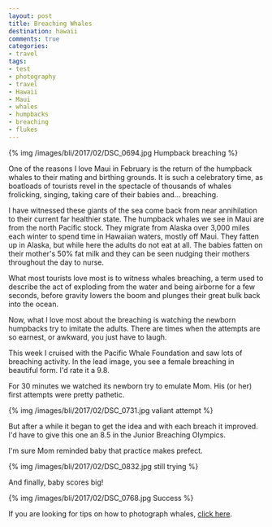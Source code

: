 ```yaml
---
layout: post
title: Breaching Whales
destination: hawaii
comments: true
categories:
- travel
tags:
- test
- photography
- travel
- Hawaii
- Maui
- whales
- humpbacks
- breaching
- flukes
---
```


{% img /images/bli/2017/02/DSC_0694.jpg  Humpback breaching %}

One of the reasons I love Maui in February is the return of the humpback whales to their mating and birthing grounds. It is such a celebratory time, as boatloads of tourists revel in the spectacle of thousands of whales frolicking, singing, taking care of their babies and... breaching. 

<!--more-->

I have witnessed these giants of the sea come back from near annihilation to their current far healthier state. The humpback whales we see in Maui are from the north Pacific stock. They migrate from Alaska over 3,000 miles each winter to spend time in Hawaiian waters, mostly off Maui. They fatten up in Alaska, but while here the adults do not eat at all. The babies fatten on their mother's 50% fat milk and they can be seen nudging their mothers throughout the day to nurse. 

What most tourists love most is to witness whales breaching, a term used to describe the act of exploding from the water and being airborne for a few seconds, before gravity lowers the boom and plunges their great bulk back into the ocean.  

Now, what I love most about the breaching is watching the newborn humpbacks try to imitate the adults. There are times when the attempts are so earnest, or awkward, you just have to laugh. 

This week I cruised with the Pacific Whale Foundation and saw lots of breaching activity. In the lead image, you see a female breaching in beautiful form. I'd rate it a 9.8. 

For 30 minutes we watched its newborn try to emulate Mom. His (or her) first attempts were pretty pathetic. 

{% img /images/bli/2017/02/DSC_0731.jpg  valiant attempt %}

But after a while it began to get the idea and with each breach it improved. I'd have to give this one an 8.5 in the Junior Breaching Olympics. 

I'm sure Mom reminded baby that practice makes prefect.

{% img /images/bli/2017/02/DSC_0832.jpg  still trying %}

And finally, baby scores big!

{% img /images/bli/2017/02/DSC_0768.jpg  Success %}

If you are looking for tips on how to photograph whales, [click here](http://www.lesterpickerphoto.com/2016/02/23/whale-tale/).
